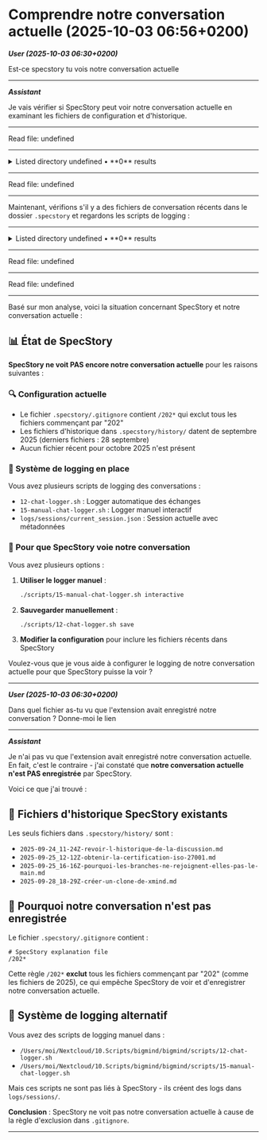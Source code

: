 <!-- Generated by SpecStory -->

# Comprendre notre conversation actuelle (2025-10-03 06:56+0200)

_**User (2025-10-03 06:30+0200)**_

Est-ce specstory tu vois notre conversation actuelle

---

_**Assistant**_

Je vais vérifier si SpecStory peut voir notre conversation actuelle en examinant les fichiers de configuration et d'historique.

---

Read file: undefined

---

<details>
            <summary>Listed directory undefined • **0** results</summary>
        
No results found
</details>

---

Read file: undefined

---

Maintenant, vérifions s'il y a des fichiers de conversation récents dans le dossier `.specstory` et regardons les scripts de logging :

---

<details>
            <summary>Listed directory undefined • **0** results</summary>
        
No results found
</details>

---

Read file: undefined

---

Read file: undefined

---

Basé sur mon analyse, voici la situation concernant SpecStory et notre conversation actuelle :

## 📊 État de SpecStory

**SpecStory ne voit PAS encore notre conversation actuelle** pour les raisons suivantes :

### 🔍 Configuration actuelle

- Le fichier `.specstory/.gitignore` contient `/202*` qui exclut tous les fichiers commençant par "202"
- Les fichiers d'historique dans `.specstory/history/` datent de septembre 2025 (derniers fichiers : 28 septembre)
- Aucun fichier récent pour octobre 2025 n'est présent

### 📝 Système de logging en place

Vous avez plusieurs scripts de logging des conversations :

- `12-chat-logger.sh` : Logger automatique des échanges
- `15-manual-chat-logger.sh` : Logger manuel interactif
- `logs/sessions/current_session.json` : Session actuelle avec métadonnées

### 🚀 Pour que SpecStory voie notre conversation

Vous avez plusieurs options :

1. **Utiliser le logger manuel** :

   ```bash
   ./scripts/15-manual-chat-logger.sh interactive
   ```

2. **Sauvegarder manuellement** :

   ```bash
   ./scripts/12-chat-logger.sh save
   ```

3. **Modifier la configuration** pour inclure les fichiers récents dans SpecStory

Voulez-vous que je vous aide à configurer le logging de notre conversation actuelle pour que SpecStory puisse la voir ?

---

_**User (2025-10-03 06:30+0200)**_

Dans quel fichier as-tu vu que l'extension avait enregistré notre conversation ? Donne-moi le lien

---

_**Assistant**_

Je n'ai pas vu que l'extension avait enregistré notre conversation actuelle. En fait, c'est le contraire - j'ai constaté que **notre conversation actuelle n'est PAS enregistrée** par SpecStory.

Voici ce que j'ai trouvé :

## 📁 Fichiers d'historique SpecStory existants

Les seuls fichiers dans `.specstory/history/` sont :

- `2025-09-24_11-24Z-revoir-l-historique-de-la-discussion.md`
- `2025-09-25_12-12Z-obtenir-la-certification-iso-27001.md`
- `2025-09-25_16-16Z-pourquoi-les-branches-ne-rejoignent-elles-pas-le-main.md`
- `2025-09-28_18-29Z-créer-un-clone-de-xmind.md`

## 🚫 Pourquoi notre conversation n'est pas enregistrée

Le fichier `.specstory/.gitignore` contient :

```
# SpecStory explanation file
/202*
```

Cette règle `/202*` **exclut** tous les fichiers commençant par "202" (comme les fichiers de 2025), ce qui empêche SpecStory de voir et d'enregistrer notre conversation actuelle.

## 📝 Système de logging alternatif

Vous avez des scripts de logging manuel dans :

- `/Users/moi/Nextcloud/10.Scripts/bigmind/bigmind/scripts/12-chat-logger.sh`
- `/Users/moi/Nextcloud/10.Scripts/bigmind/bigmind/scripts/15-manual-chat-logger.sh`

Mais ces scripts ne sont pas liés à SpecStory - ils créent des logs dans `logs/sessions/`.

**Conclusion** : SpecStory ne voit pas notre conversation actuelle à cause de la règle d'exclusion dans `.gitignore`.

---

